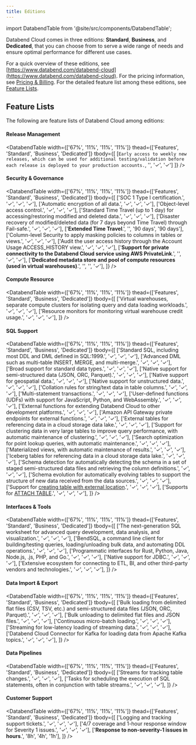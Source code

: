 ```yaml
---
title: Editions
---
```


import DatabendTable from '@site/src/components/DatabendTable';

Databend Cloud comes in three editions: **Standard**, **Business**, and **Dedicated**, that you can choose from to serve a wide range of needs and ensure optimal performance for different use cases.

For a quick overview of these editions, see [https://www.databend.com/databend-cloud](https://www.databend.com/databend-cloud). For the pricing information, see [Pricing & Billing](/guides/overview/editions/dc/pricing). For the detailed feature list among these editions, see [Feature Lists](#feature-lists).

## Feature Lists

The following are feature lists of Databend Cloud among editions:

#### Release Management

<DatabendTable
width={['67%', '11%', '11%', '11%']}
thead={['Features', 'Standard', 'Business', 'Dedicated']}
tbody={[
[`Early access to weekly new releases, which can be used for additional testing/validation before each release is deployed to your production accounts.`, '', '✓', '✓']
]} />

#### Security & Governance

<DatabendTable
width={['67%', '11%', '11%', '11%']}
thead={['Features', 'Standard', 'Business', 'Dedicated']}
tbody={[
['SOC 1 Type I certification.', '✓', '✓', '✓'],
['Automatic encryption of all data.', '✓', '✓', '✓'],
['Object-level access control.', '✓', '✓', '✓'],
['Standard Time Travel (up to 1 day) for accessing/restoring modified and deleted data.', '✓', '✓', '✓'],
['Disaster recovery of modified/deleted data (for 7 days beyond Time Travel) through Fail-safe.', '✓', '✓', '✓'],
['<b>Extended Time Travel</b>.', '', '90 days', '90 days'],
['Column-level Security to apply masking policies to columns in tables or views.', '✓', '✓', '✓'],
['Audit the user access history through the Account Usage ACCESS_HISTORY view.', '✓', '✓', '✓'],
['<b>Support for private connectivity to the Databend Cloud service using AWS PrivateLink</b>.', '', '✓', '✓'],
['<b>Dedicated metadata store and pool of compute resources (used in virtual warehouses)</b>.', '', '', '✓'],
]}
/>

#### Compute Resource

<DatabendTable
width={['67%', '11%', '11%', '11%']}
thead={['Features', 'Standard', 'Business', 'Dedicated']}
tbody={[
['Virtual warehouses, separate compute clusters for isolating query and data loading workloads.', '✓', '✓', '✓'],
['Resource monitors for monitoring virtual warehouse credit usage.', '✓', '✓', '✓'],
]}
/>

#### SQL Support

<DatabendTable
width={['67%', '11%', '11%', '11%']}
thead={['Features', 'Standard', 'Business', 'Dedicated']}
tbody={[
['Standard SQL, including most DDL and DML defined in SQL:1999.', '✓', '✓', '✓'],
['Advanced DML such as multi-table INSERT, MERGE, and multi-merge.', '✓', '✓', '✓'],
['Broad support for standard data types.', '✓', '✓', '✓'],
['Native support for semi-structured data (JSON, ORC, Parquet).', '✓', '✓', '✓'],
['Native support for geospatial data.', '✓', '✓', '✓'],
['Native support for unstructured data.', '✓', '✓', '✓'],
['Collation rules for string/text data in table columns.', '✓', '✓', '✓'],
['Multi-statement transactions.', '✓', '✓', '✓'],
['User-defined functions (UDFs) with support for JavaScript, Python, and WebAssembly.', '✓', '✓', '✓'],
['External functions for extending Databend Cloud to other development platforms.', '✓', '✓', '✓'],
['Amazon API Gateway private endpoints for external functions.', '✓', '✓', '✓'],
['External tables for referencing data in a cloud storage data lake.', '✓', '✓', '✓'],
['Support for clustering data in very large tables to improve query performance, with automatic maintenance of clustering.', '✓', '✓', '✓'],
['Search optimization for point lookup queries, with automatic maintenance.', '✓', '✓', '✓'],
['Materialized views, with automatic maintenance of results.', '✓', '✓', '✓'],
['Iceberg tables for referencing data in a cloud storage data lake.', '✓', '✓', '✓'],
['Schema detection for automatically detecting the schema in a set of staged semi-structured data files and retrieving the column definitions.', '✓', '✓', '✓'],
['Schema evolution for automatically evolving tables to support the structure of new data received from the data sources.', '✓', '✓', '✓'],
['Support for <a href="/sql/sql-commands/ddl/table/ddl-create-table-external-location" target="_self">creating table with external location</a>.', '✓', '✓', '✓'],
['Supports for <a href="/sql/sql-commands/ddl/table/attach-table" target="_self">ATTACH TABLE</a>.', '✓', '✓', '✓'],
]}
/>

#### Interfaces & Tools

<DatabendTable
width={['67%', '11%', '11%', '11%']}
thead={['Features', 'Standard', 'Business', 'Dedicated']}
tbody={[
['The next-generation SQL worksheet for advanced query development, data analysis, and visualization.', '✓', '✓', '✓'],
['BendSQL, a command line client for building/testing queries, loading/unloading bulk data, and automating DDL operations.', '✓', '✓', '✓'],
['Programmatic interfaces for Rust, Python, Java, Node.js, .js, PHP, and Go.', '✓', '✓', '✓'],
['Native support for JDBC.', '✓', '✓', '✓'],
['Extensive ecosystem for connecting to ETL, BI, and other third-party vendors and technologies.', '✓', '✓', '✓'],
]}
/>

#### Data Import & Export

<DatabendTable
width={['67%', '11%', '11%', '11%']}
thead={['Features', 'Standard', 'Business', 'Dedicated']}
tbody={[
['Bulk loading from delimited flat files (CSV, TSV, etc.) and semi-structured data files (JSON, ORC, Parquet).', '✓', '✓', '✓'],
['Bulk unloading to delimited flat files and JSON files.', '✓', '✓', '✓'],
['Continuous micro-batch loading.', '✓', '✓', '✓'],
['Streaming for low-latency loading of streaming data.', '✓', '✓', '✓'],
['Databend Cloud Connector for Kafka for loading data from Apache Kafka topics.', '✓', '✓', '✓'],
]}
/>

#### Data Pipelines

<DatabendTable
width={['67%', '11%', '11%', '11%']}
thead={['Features', 'Standard', 'Business', 'Dedicated']}
tbody={[
['Streams for tracking table changes.', '✓', '✓', '✓'],
['Tasks for scheduling the execution of SQL statements, often in conjunction with table streams.', '✓', '✓', '✓'],
]}
/>

#### Customer Support

<DatabendTable
width={['67%', '11%', '11%', '11%']}
thead={['Features', 'Standard', 'Business', 'Dedicated']}
tbody={[
['Logging and tracking support tickets.', '✓', '✓', '✓'],
['4/7 coverage and 1-hour response window for Severity 1 issues.', '✓', '✓', '✓'],
['<b>Response to non-severity-1 issues in hours</b>.', '8h', '4h', '1h'],
]}
/>
